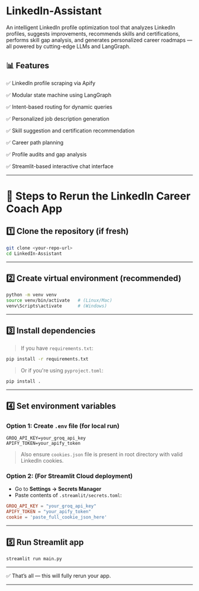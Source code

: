 # LinkedIn-Assistant

An intelligent LinkedIn profile optimization tool that analyzes LinkedIn profiles, suggests improvements, recommends skills and certifications, performs skill gap analysis, and generates personalized career roadmaps — all powered by cutting-edge LLMs and LangGraph.

## 📊 Features
✅ LinkedIn profile scraping via Apify

✅ Modular state machine using LangGraph

✅ Intent-based routing for dynamic queries

✅ Personalized job description generation

✅ Skill suggestion and certification recommendation

✅ Career path planning

✅ Profile audits and gap analysis

✅ Streamlit-based interactive chat interface

---

# 🔄 Steps to Rerun the LinkedIn Career Coach App

## 1️⃣ Clone the repository (if fresh)

```bash
git clone <your-repo-url>
cd LinkedIn-Assistant
```

---

## 2️⃣ Create virtual environment (recommended)

```bash
python -m venv venv
source venv/bin/activate   # (Linux/Mac)
venv\Scripts\activate      # (Windows)
```

---

## 3️⃣ Install dependencies

> If you have `requirements.txt`:

```bash
pip install -r requirements.txt
```

> Or if you're using `pyproject.toml`:

```bash
pip install .
```

---

## 4️⃣ Set environment variables

### Option 1: Create `.env` file (for local run)

```env
GROQ_API_KEY=your_groq_api_key
APIFY_TOKEN=your_apify_token
```

> Also ensure `cookies.json` file is present in root directory with valid LinkedIn cookies.

### Option 2: (For Streamlit Cloud deployment)

* Go to **Settings → Secrets Manager**
* Paste contents of `.streamlit/secrets.toml`:

```toml
GROQ_API_KEY = "your_groq_api_key"
APIFY_TOKEN = "your_apify_token"
cookie = 'paste_full_cookie_json_here'
```

---

## 5️⃣ Run Streamlit app

```bash
streamlit run main.py
```

---

✅ That’s all — this will fully rerun your app.

---


